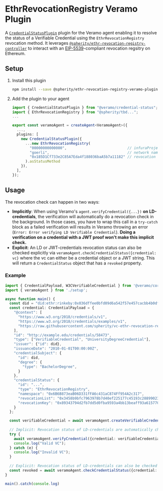 # EthrRevocationRegistry Veramo Plugin
A [`CredentialStatusPlugin`](https://github.com/uport-project/veramo/tree/next/packages/credential-status) plugin for the Veramo agent enabling it to resolve the status of a Verifiable Credential using the `EthrRevocationRegistry` revocation method. It leverages [`@spherity/ethr-revocation-registry-controller`](https://github.com/spherity/ethr-revocation-registry-controller) to interact with an [EIP-5539](https://github.com/ethereum/EIPs/pull/5539)-compliant revocation regsitry on Ethereum.

## Setup

1. Install this plugin
    ```bash
    npm install --save @spherity/ethr-revocation-registry-veramo-plugin @veramo/credential-status
    ```
   
2. Add the plugin to your agent
    ```typescript
   import { CredentialStatusPlugin } from "@veramo/credential-status";
   import { EthrRevocationRegistry } from "@spherity/tbd...";
   ...
    
   export const veramoAgent = createAgent<VeramoAgent>({
      ...,
      plugins: [
        new CredentialStatusPlugin({
          ...new EthrRevocationRegistry(
            "00000000000000",                            // infuraProjectId
            "goerli",                                    // network name
            "0x185D1Cf733e2C85A7Eda4f188036baA5b7a11182" // revocation registry address
          ).asStatusMethod
        }),   
      ],
    });
    ```
## Usage
The revocation check can happen in two ways:
- **Implicitly**: When using Veramo's `agent.verifyCredential({...})` **on LD-credentials**, the verification will automatically do a revocation check in the background. In those cases, you have to wrap this call in a `try-catch` block as a failed verification will results in Veramo throwing an error (`Error: Error verifying LD Verifiable Credential`). **Doing a verification on a credential with a JWT proof won't make this implicit check.**
- **Explicit**: An LD or JWT-credentials revocation status can also be checked explicitly via `veramoAgent.checkCredentialStatus({credential: vc}` where the vc can either be a credential object or a JWT string. This will return a `CredentialStatus` object that has a `revoked` property.

### Example
```typescript
import { CredentialPayload, W3CVerifiableCredential } from '@veramo/core'
import { veramoAgent } from './setup';

async function main() {
  const did = "did:ethr:rinkeby:0x036dffee0bfd09d6a542f57e457cacbb4b0df91fc02bdb478f05d6db085a1da8e8"
  const credential: CredentialPayload = {
    "@context": [
      "https://www.w3.org/2018/credentials/v1",
      "https://www.w3.org/2018/credentials/examples/v1",
      "https://raw.githubusercontent.com/spherity/vc-ethr-revocation-registry/contexts/ethr-revocation-registry.jsonld"
    ],
    "id": "http://example.edu/credentials/58473",
    "type": ["VerifiableCredential", "UniversityDegreeCredential"],
    "issuer": {"id": did},
    "issuanceDate": "2010-01-01T00:00:00Z",
    "credentialSubject": {
      "id": did,
      "degree": {
        "type": "BachelorDegree",
      }
    },
    "credentialStatus": {
      "id": "...",
      "type": "EthrRevocationRegistry",
      "namespace": "0x6B6B873eaB06D331fFA6c431aC874Ff954A2c317",
      "revocationList": "0x3458b9bfc7963978b7d40ef225177c45193c2889902357db3b043a4e319a9628",
      "revocationKey": "0x89343794d2fb7dd5d0fba9593a4bb13beaff93a61577029176d0117b0c53b8e6"
    }
  };

  const verifiableCredential = await veramoAgent.createVerifiableCredential({ credential, proofFormat: "lds", });
   
  // Implicit: Revocation status of LD-credentials are automatically checked during verification
  try {
    await veramoAgent.verifyCredential({credential: verifiableCredential});
    console.log("Valid VC");
  } catch (e) {
    console.log("Invalid VC");
  }
  
  // Explicit: Revocation status of LD-credentials can also be checked explicitly. Mandatory for JWT-credentials.
  const revoked = await veramoAgent.checkCredentialStatus({credential: verifiableCredential})
}

main().catch(console.log)
```